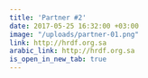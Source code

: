 ```yaml
---
title: 'Partner #2'
date: 2017-05-25 16:32:00 +03:00
image: "/uploads/partner-01.png"
link: http://hrdf.org.sa
arabic_link: http://hrdf.org.sa
is_open_in_new_tab: true
---
```


